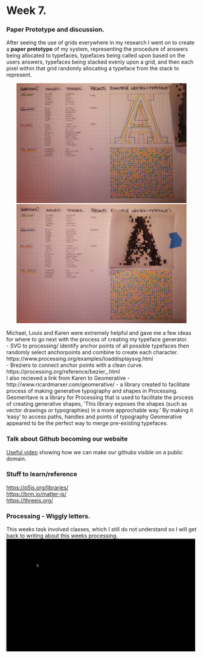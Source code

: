 # Week 7.
### Paper Prototype and discussion.
After seeing the use of grids everywhere in my research I went on to create a **paper prototype** of my system, representing the procedure of answers being allocated to typefaces, typefaces being called upon based on the users answers, typefaces being stacked evenly upon a grid, and then each pixel within that grid randomly allocating a typeface from the stack to represent. <br/>
<p align="center">
<img width="450" src="https://github.com/V1NNYB4RT3L5/Slave-To-The-Algorithm-/blob/master/Week%2007./7583928560_IMG_4249.jpg"><img width="450" src="https://github.com/V1NNYB4RT3L5/Slave-To-The-Algorithm-/blob/master/Week%2007./7583928560_IMG_4250.jpg"><br/>
  <p align="left">
Michael, Louis and Karen were extremely helpful and gave me a few ideas for where to go next with the process of creating my typeface generator. <br/>
- SVG to processing/ identify anchor points of all possible typefaces then randomly select anchorpoints and combine to create each character. 
https://www.processing.org/examples/loaddisplaysvg.html <br/>
- Breziers to connect anchor points with a clean curve. 
https://processing.org/reference/bezier_.html <br/>
I also recieved a link from Karen to Geomerative - http://www.ricardmarxer.com/geomerative/ - a library created to facilitate process of making generative typography and shapes in Processing. Geomeritave is a library for Processing that is used to facilitate the process of creating generative shapes, ‘This library exposes the shapes (such as vector drawings or typographies) in a more approchable way.’ By making it ‘easy’ to access paths, handles and points of typography Geomerative appeared to be the perfect way to merge pre-existing typefaces. 
    
### Talk about Github becoming our website
[Useful video](https://pages.github.com/) showing how we can make our githubs visible on a public domain.
### Stuff to learn/reference 
https://p5js.org/libraries/ <br/>
https://brm.io/matter-js/ <br/>
https://threejs.org/
### Processing - Wiggly letters. 
This weeks task involved classes, which I still do not understand so I will get back to writing about this weeks processing. 
  <img src="https://github.com/V1NNYB4RT3L5/Slave-To-The-Algorithm-/blob/master/Week%2007./wiggly-letters.gif">


